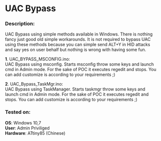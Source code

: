 # UAC Bypass

### Description:
UAC Bypass using simple methods available in Windows. There is nothing fancy just good old simple workarounds. It is not required to bypass UAC using these methods because you can simple send ALT+Y in HID attacks and say yes on user behalf but nothing is wrong with having some fun.

**1**. UAC_BYPASS_MSCONFIG.ino:<br>
UAC Bypass using msconfig.  Starts msconfig throw some keys and launch cmd in Admin mode. For the sake of POC it executes regedit and stops. You can add customize is according to your requirements ;)

**2**. UAC_Bypass_TaskMgr.ino:<br>
UAC Bypass using TaskManager.  Starts taskmgr throw some keys and launch cmd in Admin mode. For the sake of POC it executes regedit and stops. You can add customize is according to your requirements ;)

### Tested on:
**OS**: Windows 10,7<br>
**User**: Admin Priviliged<br>
**Hardware**: ATtiny85 (Chinese)
